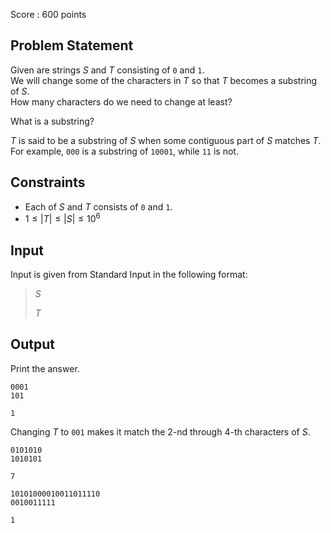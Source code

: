 Score : $600$ points

## Problem Statement

Given are strings $S$ and $T$ consisting of `0` and `1`.<br>
We will change some of the characters in $T$ so that $T$ becomes a substring of $S$.<br>
How many characters do we need to change at least?

What is a substring?

$T$ is said to be a substring of $S$ when some contiguous part of $S$ matches $T$.  
For example, `000` is a substring of `10001`, while `11` is not.

## Constraints

- Each of $S$ and $T$ consists of `0` and `1`.
- $1 \leq |T| \leq |S| \leq 10^6$

## Input

Input is given from Standard Input in the following format:

> $S$
> 
> $T$

## Output

Print the answer.

```input1
0001
101
```

```output1
1
```

Changing $T$ to `001` makes it match the $2$-nd through $4$-th characters of $S$.

```input2
0101010
1010101
```

```output2
7
```

```input3
10101000010011011110
0010011111
```

```output3
1
```